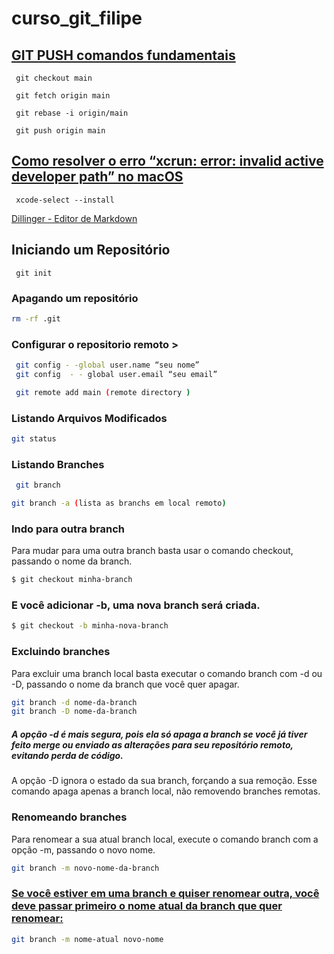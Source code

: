 # curso_git_filipe


## [GIT PUSH comandos fundamentais](https://www.atlassian.com/br/git/tutorials/syncing/git-push)

```
 git checkout main
```

```
 git fetch origin main
```

```
 git rebase -i origin/main
```

```
 git push origin main
```

## [Como resolver o erro “xcrun: error: invalid active developer path” no macOS](https://marcoandrei.com/como-resolver-o-erro-xcrun-error-invalid-active-developer-path-no-macos/)

```
 xcode-select --install
```


[Dillinger - Editor de Markdown ](https://dillinger.io/)


## Iniciando um Repositório

 ```
  git init
 ```
 
### Apagando um repositório
```sh 
rm -rf .git 
```


### Configurar o repositorio remoto > 
```sh
 git config - -global user.name “seu nome”
 git config  - - global user.email “seu email”
```
```sh
 git remote add main (remote directory )
```

### Listando Arquivos Modificados
```sh
git status
```

### Listando Branches

 ```sh
  git branch
 ```
 
 ```sh
 git branch -a (lista as branchs em local remoto)
 ```

### Indo para outra branch
Para mudar para uma outra branch basta usar o comando checkout, passando o nome da branch.

```sh
$ git checkout minha-branch
```

### E você adicionar -b, uma nova branch será criada.
```sh
$ git checkout -b minha-nova-branch
```

### Excluindo branches
Para excluir uma branch local basta executar o comando branch com -d ou -D, passando o nome da branch que você quer apagar.

```sh
git branch -d nome-da-branch
git branch -D nome-da-branch
```

##### A opção -d é mais segura, pois ela só apaga a branch se você já tiver feito merge ou enviado as alterações para seu repositório remoto, evitando perda de código.
A opção -D ignora o estado da sua branch, forçando a sua remoção.
Esse comando apaga apenas a branch local, não removendo branches remotas.


### Renomeando branches
Para renomear a sua atual branch local, execute o comando branch com a opção -m, passando o novo nome.

```sh
git branch -m novo-nome-da-branch
```

### [Se você estiver em uma branch e quiser renomear outra, você deve passar primeiro o nome atual da branch que quer renomear:](https://www.hostinger.com.br/tutoriais/renomear-branch-git)
```sh
git branch -m nome-atual novo-nome


